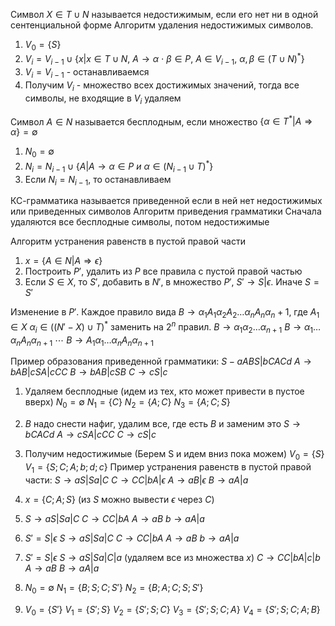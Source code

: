 Символ $X\in T\cup N$ называется недостижимым, если его нет ни в одной сентенциальной форме
Алгоритм удаления недостижимых символов.
1. $V_0=\{S\}$
2. $V_i= V_{i-1}\cup\{x|x\in T\cup N,\ A\to\alpha\ \cdot \ \beta\in P,\ A\in V_{i-1},\ \alpha,\beta \in (T\cup N)^*\}$ 
3. $V_i=V_{i-1}$ - останавливаемся
4. Получим $V_i$ - множество всех достижимых значений, тогда все символы, не входящие в $V_i$ удаляем

Символ $A\in N$ называется бесплодным, если множество $\{\alpha \in T^*|A\Rightarrow \alpha\} = \emptyset$ 
1. $N_0 = \emptyset$
2. $N_i=N_{i-1}\cup\{A|A\rightarrow\alpha\in P\ и\ \alpha\in(N_{i-1}\cup T)^*\}$ 
3. Если $N_i=N_{i-1}$, то останавливаем

КС-грамматика называется приведенной если в ней нет недостижимых или приведенных символов
Алгоритм приведения грамматики
Сначала удаляются все бесплодные символы, потом недостижимые

Алгоритм устранения равенств в пустой правой части
1. $x=\{A\in N | A\Rightarrow \epsilon\}$ 
2. Построить $P'$, удалить из $P$ все правила с пустой правой частью
3. Если $S\in X$, то $S'$, добавить в $N'$, в множество $P'$, $S'\to S|\epsilon$. Иначе $S=S'$

Изменение в $P'$. Каждое правило  вида $B\to \alpha_1A_1\alpha_2A_2\dots \alpha_nA_n\alpha_n+1$, где $A_1\in X$ $\alpha_i\in((N'-X)\cup T)^*$ заменить на $2^n$ правил. 
$B\to\alpha_1\alpha_2 \dots \alpha_{n+1}$
$B\to\alpha_1\dots\alpha_n A_n\alpha_{n+1}$
$\cdots$
$B\to A_1\alpha_1\dots \alpha_nA_n\alpha_{n+1}$ 

Пример образования приведенной грамматики:
		$S-aABS|bCACd$
		$A\to bAB|cSA|cCC$
		$B\to bAB|cSB$
		$C\to cS|c$

1. Удаляем бесплодные (идем из тех, кто может привести в пустое вверх)
	$N_0 = \emptyset$
	$N_1=\{C\}$
	$N_2=\{A;C\}$
	$N_3=\{A;C;S\}$

2. $B$ надо снести нафиг, удалим все, где есть $B$ и заменим это
	$S\to bCACd$
	$A\to cSA|cCC$
	$C\to cS|c$
3. Получим недостижимые (Берем S и идем вниз пока можем)
	$V_0 = \{S\}$
	$V_1=\{S;C;A;b;d;c\}$
Пример устранения равенств в пустой правой части:
		$S\to aS|Sa|C$
		$C\to CC|bA|\epsilon$
		$A\to aB|\epsilon$
		$B\to aA|a$
1. $x=\{C;A;S\}$ (из $S$ можно вывести $\epsilon$ через $C$)
2. $S\to aS|Sa|C$
	$C\to CC|bA$
	$A\to aB$
	$b\to aA|a$ 
3. $S'=S|\epsilon$ 
	$S\to aS|Sa|C$
	$C\to CC|bA$
	$A\to aB$
	$b\to aA|a$ 
4. $S'=S|\epsilon$ 
	$S\to aS|Sa|C|a$ (удаляем все из множества $x$)
	$C\to CC|bA|c|b$
	$A\to aB$
	$B\to aA|a$
5. $N_0=\emptyset$
	$N_1=\{B;S;C;S'\}$
	$N_2 = \{B;A;C;S;S'\}$
6. $V_0=\{S'\}$
	$V_1=\{S';S\}$
	$V_2=\{S';S;C\}$
	$V_3=\{S';S;C;A\}$
	$V_4=\{S';S;C;A;B\}$